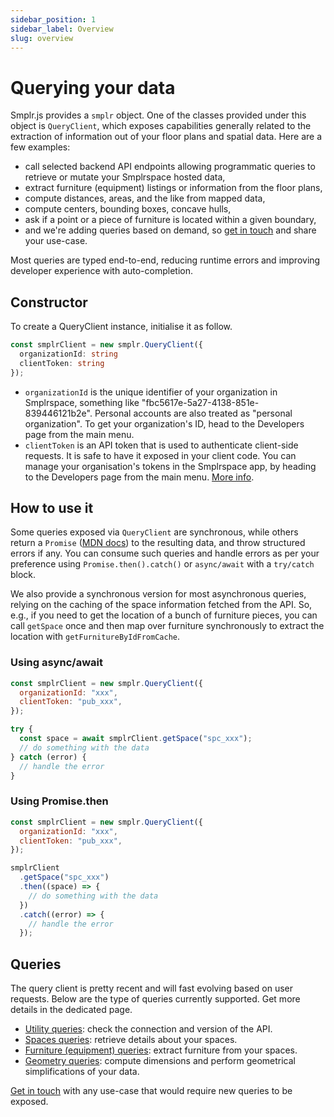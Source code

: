 ```yaml
---
sidebar_position: 1
sidebar_label: Overview
slug: overview
---
```


# Querying your data

Smplr.js provides a `smplr` object. One of the classes provided under this object is `QueryClient`, which exposes capabilities generally related to the extraction of information out of your floor plans and spatial data. Here are a few examples:

- call selected backend API endpoints allowing programmatic queries to retrieve or mutate your Smplrspace hosted data,
- extract furniture (equipment) listings or information from the floor plans,
- compute distances, areas, and the like from mapped data,
- compute centers, bounding boxes, concave hulls,
- ask if a point or a piece of furniture is located within a given boundary,
- and we're adding queries based on demand, so [get in touch](mailto:support@smplrspace.com) and share your use-case.

Most queries are typed end-to-end, reducing runtime errors and improving developer experience with auto-completion.

## Constructor

To create a QueryClient instance, initialise it as follow.

```ts
const smplrClient = new smplr.QueryClient({
  organizationId: string
  clientToken: string
});
```

- `organizationId` is the unique identifier of your organization in Smplrspace, something like "fbc5617e-5a27-4138-851e-839446121b2e". Personal accounts are also treated as "personal organization". To get your organization's ID, head to the Developers page from the main menu.
- `clientToken` is an API token that is used to authenticate client-side requests. It is safe to have it exposed in your client code. You can manage your organisation's tokens in the Smplrspace app, by heading to the Developers page from the main menu. [More info](/guides/embedding#client-tokens).

## How to use it

Some queries exposed via `QueryClient` are synchronous, while others return a `Promise` ([MDN docs](https://developer.mozilla.org/en-US/docs/Web/JavaScript/Reference/Global_Objects/Promise)) to the resulting data, and throw structured errors if any. You can consume such queries and handle errors as per your preference using `Promise.then().catch()` or `async/await` with a `try/catch` block.

We also provide a synchronous version for most asynchronous queries, relying on the caching of the space information fetched from the API. So, e.g., if you need to get the location of a bunch of furniture pieces, you can call `getSpace` once and then map over furniture synchronously to extract the location with `getFurnitureByIdFromCache`.

### Using async/await

```js
const smplrClient = new smplr.QueryClient({
  organizationId: "xxx",
  clientToken: "pub_xxx",
});

try {
  const space = await smplrClient.getSpace("spc_xxx");
  // do something with the data
} catch (error) {
  // handle the error
}
```

### Using Promise.then

```js
const smplrClient = new smplr.QueryClient({
  organizationId: "xxx",
  clientToken: "pub_xxx",
});

smplrClient
  .getSpace("spc_xxx")
  .then((space) => {
    // do something with the data
  })
  .catch((error) => {
    // handle the error
  });
```

## Queries

The query client is pretty recent and will fast evolving based on user requests. Below are the type of queries currently supported. Get more details in the dedicated page.

- [Utility queries](./utils): check the connection and version of the API.
- [Spaces queries](./spaces): retrieve details about your spaces.
- [Furniture (equipment) queries](./furniture): extract furniture from your spaces.
- [Geometry queries](./geometry): compute dimensions and perform geometrical simplifications of your data.

[Get in touch](mailto:support@smplrspace.com) with any use-case that would require new queries to be exposed.
